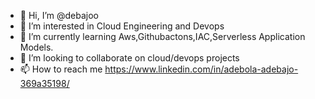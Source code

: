 - 👋 Hi, I’m @debajoo
- 👀 I’m interested in Cloud Engineering and Devops
- 🌱 I’m currently learning Aws,Githubactons,IAC,Serverless Application Models.
- 💞️ I’m looking to collaborate on cloud/devops projects
- 📫 How to reach me https://www.linkedin.com/in/adebola-adebajo-369a35198/

<!---
debajoo/debajoo is a ✨ special ✨ repository because its `README.md` (this file) appears on your GitHub profile.
You can click the Preview link to take a look at your changes.
--->
